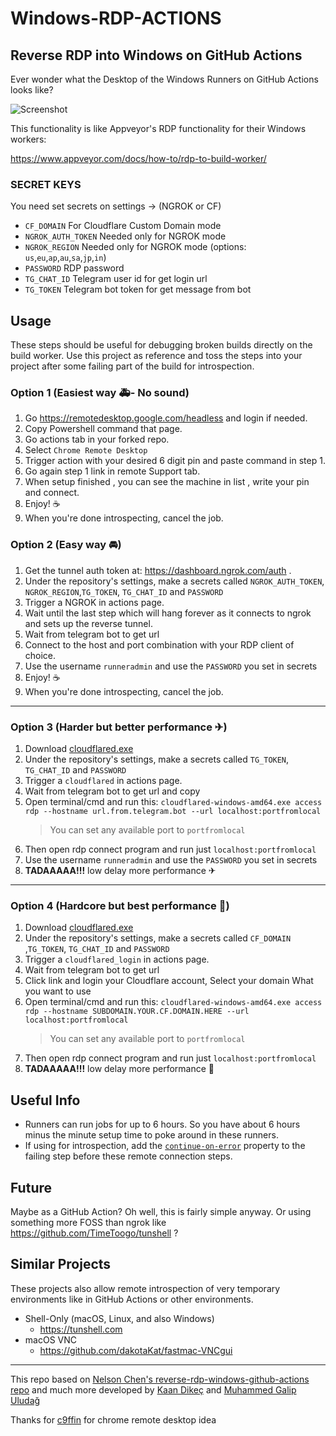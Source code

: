 # Windows-RDP-ACTIONS


## Reverse RDP into Windows on GitHub Actions

Ever wonder what the Desktop of the Windows Runners on GitHub Actions looks like?

![Screenshot](./screenshot.png)

This functionality is like Appveyor's RDP functionality for their Windows workers:

https://www.appveyor.com/docs/how-to/rdp-to-build-worker/

### SECRET KEYS

You need set secrets on settings → (NGROK or CF)

* `CF_DOMAIN`  For Cloudflare Custom Domain mode
* `NGROK_AUTH_TOKEN`  Needed only for NGROK mode
* `NGROK_REGION`  Needed only for NGROK mode (options: `us`,`eu`,`ap`,`au`,`sa`,`jp`,`in`)
* `PASSWORD`  RDP password
* `TG_CHAT_ID`  Telegram user id for get login url
* `TG_TOKEN`  Telegram bot token for get message from bot

## Usage

These steps should be useful for debugging broken builds directly on the build worker. Use this project as reference and toss the steps into your project after some failing part of the build for introspection.

### Option 1 (Easiest way 🚑- No sound) 

1) Go https://remotedesktop.google.com/headless and login if needed.
2) Copy Powershell command that page.
3) Go actions tab in your forked repo.
4) Select `Chrome Remote Desktop`
5) Trigger action with your desired 6 digit pin and paste command in step 1.
6) Go again step 1 link in remote Support tab.
7) When setup finished , you can see the machine in list , write your pin and connect.
8) Enjoy! ☕
9) When you're done introspecting, cancel the job.


### Option 2 (Easy way 🚘) 

1) Get the tunnel auth token at: https://dashboard.ngrok.com/auth .
2) Under the repository's settings, make a secrets called `NGROK_AUTH_TOKEN`, `NGROK_REGION`,`TG_TOKEN`, `TG_CHAT_ID` and `PASSWORD`
3) Trigger a NGROK in actions page.
4) Wait until the last step which will hang forever as it connects to ngrok and sets up the reverse tunnel.
5) Wait from telegram bot to get url
6) Connect to the host and port combination with your RDP client of choice.
7) Use the username `runneradmin` and use the `PASSWORD` you set in secrets
8) Enjoy! ☕
9) When you're done introspecting, cancel the job.


---
### Option 3 (Harder but better performance ✈)

1) Download [cloudflared.exe](https://github.com/cloudflare/cloudflared/releases/latest/download/cloudflared-windows-amd64.exe)
2) Under the repository's settings, make a secrets called `TG_TOKEN`, `TG_CHAT_ID` and `PASSWORD`
3) Trigger a `cloudflared` in actions page. 
4) Wait from telegram bot to get url and copy
5) Open terminal/cmd and run this:
`cloudflared-windows-amd64.exe access rdp --hostname url.from.telegram.bot --url localhost:portfromlocal`
    > You can set any available port to `portfromlocal`
6) Then open rdp connect program and run just `localhost:portfromlocal`
7) Use the username `runneradmin` and use the `PASSWORD` you set in secrets
8) **TADAAAAA!!!** low delay more performance ✈

---
### Option 4 (Hardcore but best performance 🚀)

1) Download [cloudflared.exe](https://github.com/cloudflare/cloudflared/releases/latest/download/cloudflared-windows-amd64.exe)
2) Under the repository's settings, make a secrets called `CF_DOMAIN` ,`TG_TOKEN`, `TG_CHAT_ID` and `PASSWORD`
3) Trigger a `cloudflared_login` in actions page.
4) Wait from telegram bot to get url
5) Click link and login your Cloudflare account, Select your domain What you want to use 
6) Open terminal/cmd and run this:
`cloudflared-windows-amd64.exe access rdp --hostname SUBDOMAIN.YOUR.CF.DOMAIN.HERE --url localhost:portfromlocal`
    > You can set any available port to `portfromlocal`
7) Then open rdp connect program and run just `localhost:portfromlocal`
8) **TADAAAAA!!!** low delay more performance 🚀

## Useful Info

* Runners can run jobs for up to 6 hours. So you have about 6 hours minus the minute setup time to poke around in these runners.
* If using for introspection, add the [`continue-on-error`](https://help.github.com/en/actions/automating-your-workflow-with-github-actions/workflow-syntax-for-github-actions) property to the failing step before these remote connection steps.

## Future

Maybe as a GitHub Action? Oh well, this is fairly simple anyway. Or using something more FOSS than ngrok like https://github.com/TimeToogo/tunshell ?

## Similar Projects

These projects also allow remote introspection of very temporary environments like in GitHub Actions or other environments. 

* Shell-Only (macOS, Linux, and also Windows)
  * https://tunshell.com
* macOS VNC
  * https://github.com/dakotaKat/fastmac-VNCgui

---
This repo based on [Nelson Chen's reverse-rdp-windows-github-actions repo](https://github.com/nelsonjchen/reverse-rdp-windows-github-actions) and much more developed by [Kaan Dikeç](github.com/dikeckaan) and [Muhammed Galip Uludağ](https://github.com/mguludag/)

Thanks for [c9ffin](https://github.com/c9ffin/rdpwin) for chrome remote desktop idea